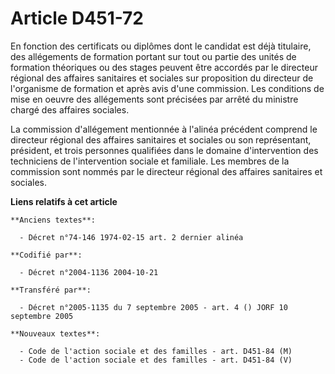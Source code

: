 # Article D451-72

En fonction des certificats ou diplômes dont le candidat est déjà titulaire, des allégements de formation portant sur tout ou
partie des unités de formation théoriques ou des stages peuvent être accordés par le directeur régional des affaires
sanitaires et sociales sur proposition du directeur de l'organisme de formation et après avis d'une commission. Les
conditions de mise en oeuvre des allégements sont précisées par arrêté du ministre chargé des affaires sociales.

La commission d'allégement mentionnée à l'alinéa précédent comprend le directeur régional des affaires sanitaires et sociales
ou son représentant, président, et trois personnes qualifiées dans le domaine d'intervention des techniciens de
l'intervention sociale et familiale. Les membres de la commission sont nommés par le directeur régional des affaires
sanitaires et sociales.

**Liens relatifs à cet article**

	**Anciens textes**:

	  - Décret n°74-146 1974-02-15 art. 2 dernier alinéa

	**Codifié par**:

	  - Décret n°2004-1136 2004-10-21

	**Transféré par**:

	  - Décret n°2005-1135 du 7 septembre 2005 - art. 4 () JORF 10 septembre 2005

	**Nouveaux textes**:

	  - Code de l'action sociale et des familles - art. D451-84 (M)
	  - Code de l'action sociale et des familles - art. D451-84 (V)
